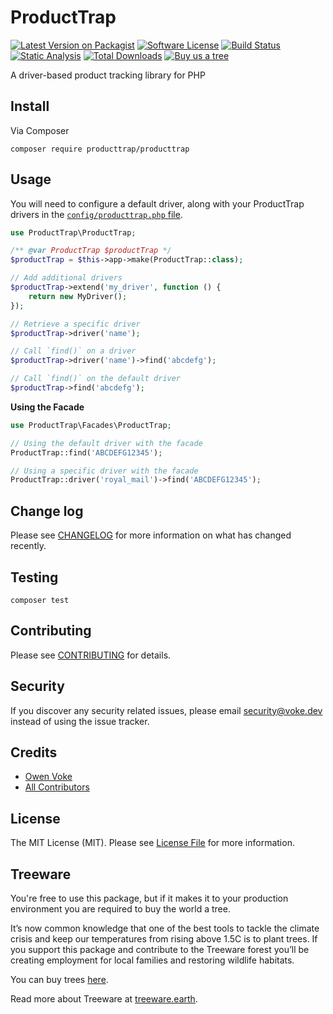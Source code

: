 # ProductTrap

[![Latest Version on Packagist][ico-version]][link-packagist]
[![Software License][ico-license]](LICENSE.md)
[![Build Status][ico-github-actions]][link-github-actions]
[![Static Analysis][ico-static-analysis]][link-static-analysis]
[![Total Downloads][ico-downloads]][link-downloads]
[![Buy us a tree][ico-treeware-gifting]][link-treeware-gifting]

A driver-based product tracking library for PHP

## Install

Via Composer

```shell
composer require producttrap/producttrap
```

## Usage

You will need to configure a default driver, along with your ProductTrap drivers in the [`config/producttrap.php` file](./config/producttrap.php).

```php
use ProductTrap\ProductTrap;

/** @var ProductTrap $productTrap */
$productTrap = $this->app->make(ProductTrap::class);

// Add additional drivers
$productTrap->extend('my_driver', function () {
    return new MyDriver();
});

// Retrieve a specific driver
$productTrap->driver('name');

// Call `find()` on a driver
$productTrap->driver('name')->find('abcdefg');

// Call `find()` on the default driver
$productTrap->find('abcdefg');
```

**Using the Facade**

```php
use ProductTrap\Facades\ProductTrap;

// Using the default driver with the facade
ProductTrap::find('ABCDEFG12345');

// Using a specific driver with the facade
ProductTrap::driver('royal_mail')->find('ABCDEFG12345');
```

## Change log

Please see [CHANGELOG](CHANGELOG.md) for more information on what has changed recently.

## Testing

```shell
composer test
```

## Contributing

Please see [CONTRIBUTING](.github/CONTRIBUTING.md) for details.

## Security

If you discover any security related issues, please email security@voke.dev instead of using the issue tracker.

## Credits

- [Owen Voke][link-author]
- [All Contributors][link-contributors]

## License

The MIT License (MIT). Please see [License File](LICENSE.md) for more information.

## Treeware

You're free to use this package, but if it makes it to your production environment you are required to buy the world a tree.

It’s now common knowledge that one of the best tools to tackle the climate crisis and keep our temperatures from rising above 1.5C is to plant trees. If you support this package and contribute to the Treeware forest you’ll be creating employment for local families and restoring wildlife habitats.

You can buy trees [here][link-treeware-gifting].

Read more about Treeware at [treeware.earth][link-treeware].

[ico-version]: https://img.shields.io/packagist/v/producttrap/producttrap.svg?style=flat-square
[ico-license]: https://img.shields.io/badge/license-MIT-brightgreen.svg?style=flat-square
[ico-github-actions]: https://img.shields.io/github/workflow/status/producttrap/producttrap/Tests.svg?style=flat-square
[ico-static-analysis]: https://img.shields.io/github/workflow/status/producttrap/producttrap/Static%20Analysis.svg?style=flat-square&label=Static%20Analysis
[ico-downloads]: https://img.shields.io/packagist/dt/producttrap/producttrap.svg?style=flat-square
[ico-treeware-gifting]: https://img.shields.io/badge/Treeware-%F0%9F%8C%B3-lightgreen?style=flat-square

[link-packagist]: https://packagist.org/packages/producttrap/producttrap
[link-github-actions]: https://github.com/producttrap/producttrap/actions
[link-static-analysis]: https://github.com/producttrap/producttrap/actions/workflows/static.yml
[link-downloads]: https://packagist.org/packages/producttrap/producttrap
[link-treeware]: https://treeware.earth
[link-treeware-gifting]: https://ecologi.com/owenvoke?gift-trees
[link-author]: https://github.com/owenvoke
[link-contributors]: ../../contributors
